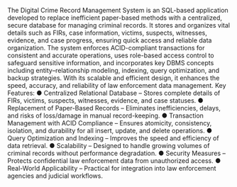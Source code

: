 The Digital Crime Record Management System is an SQL-based application developed to
replace inefficient paper-based methods with a centralized, secure database for managing
criminal records. It stores and organizes vital details such as FIRs, case information, victims,
suspects, witnesses, evidence, and case progress, ensuring quick access and reliable data
organization.
The system enforces ACID-compliant transactions for consistent and accurate operations, uses
role-based access control to safeguard sensitive information, and incorporates key DBMS
concepts including entity–relationship modeling, indexing, query optimization, and backup
strategies. With its scalable and efficient design, it enhances the speed, accuracy, and reliability
of law enforcement data management.
Key Features:
● Centralized Relational Database – Stores complete details of FIRs, victims, suspects,
witnesses, evidence, and case statuses.
● Replacement of Paper-Based Records – Eliminates inefficiencies, delays, and risks of
loss/damage in manual record-keeping.
● Transaction Management with ACID Compliance – Ensures atomicity, consistency,
isolation, and durability for all insert, update, and delete operations.
● Query Optimization and Indexing – Improves the speed and efficiency of data
retrieval.
● Scalability – Designed to handle growing volumes of criminal records without
performance degradation.
● Security Measures – Protects confidential law enforcement data from unauthorized
access.
● Real-World Applicability – Practical for integration into law enforcement agencies and
judicial workflows.
